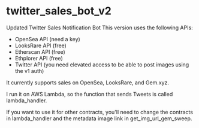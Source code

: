 # twitter_sales_bot_v2
Updated Twitter Sales Notification Bot
This version uses the following APIs:
- OpenSea API (need a key)
- LooksRare API (free)
- Etherscan API (free)
- Ethplorer API (free)
- Twitter API (you need elevated access to be able to post images using the v1 auth)

It currently supports sales on OpenSea, LooksRare, and Gem.xyz.

I run it on AWS Lambda, so the function that sends Tweets is called lambda_handler.

If you want to use it for other contracts, you'll need to change the contracts in lambda_handler and the metadata image link in get_img_url_gem_sweep.